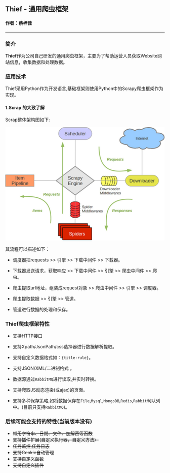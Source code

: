 ## Thief - 通用爬虫框架

#### 作者：蔡梓佳

---

### 简介

**Thief**作为公司自己研发的通用爬虫框架，主要为了帮助运营人员获取Website网站信息，收集数据和处理数据。

### 应用技术

Thief采用Python作为开发语言,基础框架则使用Python中的Scrapy爬虫框架作为实现。

#### 1.Scrap 的大致了解

Scrap整体架构图如下:

![img.png](img.png)

其流程可以描述如下：

* 调度器把requests >> 引擎 >> 下载中间件 >> 下载器。


* 下载器发送请求，获取响应 >> 下载中间件 >> 引擎 >> 爬虫中间件 >> 爬虫。
  

* 爬虫提取url地址，组装成request对象 >> 爬虫中间件 >> 引擎 >> 调度器。
  

* 爬虫提取数据 >> 引擎 >> 管道。
  

* 管道进行数据的处理和保存。


### Thief爬虫框架特性

* 支持HTTP接口
    
* 支持Xpath/JsonPath/css选择器进行数据解析提取。
  

* 支持自定义数据格式如：`{title:rule}`。
  

* 支持JSON/XML/二进制格式 。
  

* 数据源通过`RabbitMQ`进行读取,并实时转换。
  

* 支持爬取JS动态渲染(或ajax)的页面。


* 支持多种保存策略,如将数据保存在`File`,`Mysql`,`MongoDB`,`Redis`,`RabbitMQ`队列中。(目前只支持`RabbitMQ`)。


### 后续可能会支持的特性(当前版本没有)

* ~~常用字符串、日期、文件、加解密等函数~~
* ~~支持插件扩展(自定义执行器，自定义方法）~~
* ~~任务监控,任务日志~~
* ~~支持Cookie自动管理~~
* ~~支持自定义函数~~
* ~~支持自定义插件~~